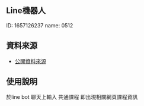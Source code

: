## Line機器⼈
ID: 1657126237
name: 0512

## 資料來源
- [公開資料來源](https://wdaweb.github.io/)

## 使⽤說明
於line bot 聊天上輸入 共通課程 即出現相關網頁課程資訊